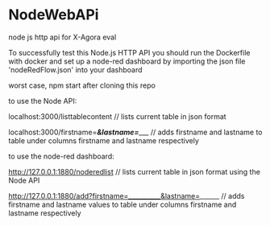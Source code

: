 # NodeWebAPi
node js http api for X-Agora eval

To successfully test this Node.js HTTP API you should run the Dockerfile with docker and set up a node-red dashboard by importing the json file 'nodeRedFlow.json' into your dashboard

worst case, npm start after cloning this repo

to use the Node API:

localhost:3000/listtablecontent // lists current table in json format

localhost:3000/firstname=_____&lastname=________ // adds firstname and lastname to table under columns firstname and lastname respectively

to use the node-red dashboard:

http://127.0.0.1:1880/noderedlist // lists current table in json format using the Node API

http://127.0.0.1:1880/add?firstname=__________&lastname=______ // adds firstname and lastname values to table under columns firstname and lastname respectively
